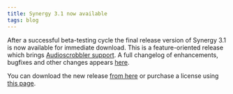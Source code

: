 ```yaml
---
title: Synergy 3.1 now available
tags: blog
---
```


After a successful beta-testing cycle the final release version of Synergy 3.1 is now available for immediate download. This is a feature-oriented release which brings [Audioscrobbler support](http://wincent.dev/a/products/synergy-classic/features/audioscrobbler/). A full changelog of enhancements, bugfixes and other changes appears [here](http://wincent.dev/a/products/synergy-classic/history/#3.1).

You can download the new release [from here](http://wincent.dev/download.php?item=Synergy.dmg) or purchase a license using [this page](https://wincent.dev/a/products/synergy-classic/purchase/).
